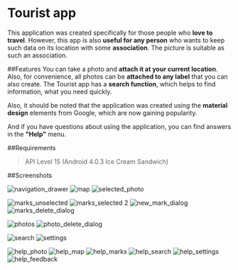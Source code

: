 # Tourist app

This application was created specifically for those people who **love to travel**. 
However, this app is also **useful for any person** who wants to keep such data on its location with some **association**.
The picture is suitable as such an association.

##Features
You can take a photo and **attach it at your current location**. Also, for convenience, 
all photos can be **attached to any label** that you can also create.
The Tourist app has a **search function**, which helps to find information, what you need quickly.

Also, it should be noted that the application was created using the **material design** elements from Google, 
which are now gaining popularity.

And if you have questions about using the application, you can find answers in the **"Help"** menu.

##Requirements
> API Level 15 (Android 4.0.3 Ice Cream Sandwich)

##Screenshots

![navigation_drawer](https://cloud.githubusercontent.com/assets/10827392/12829909/2220ee0e-cb95-11e5-8471-fff5062080de.png)
![map](https://cloud.githubusercontent.com/assets/10827392/12829902/2202a07a-cb95-11e5-8789-bc4b3d0b4132.png)
![selected_photo](https://cloud.githubusercontent.com/assets/10827392/12831726/78c3b698-cb9e-11e5-95cc-070c2d544b08.png)

![marks_unselected](https://cloud.githubusercontent.com/assets/10827392/12829906/221a911c-cb95-11e5-8bd3-5720a9e962d0.png)
![marks_selected 2](https://cloud.githubusercontent.com/assets/10827392/12829907/221c69a6-cb95-11e5-9a67-3f1234cd4922.png)
![new_mark_dialog](https://cloud.githubusercontent.com/assets/10827392/12829899/21e9d6a8-cb95-11e5-9830-b8bded66ddb2.png)
![marks_delete_dialog](https://cloud.githubusercontent.com/assets/10827392/12829911/2246726e-cb95-11e5-8723-805e1246df1e.png)

![photos](https://cloud.githubusercontent.com/assets/10827392/12829900/21ea6b04-cb95-11e5-928a-82d4abf0ef7d.png)
![photo_delete_dialog](https://cloud.githubusercontent.com/assets/10827392/12829897/21e8c63c-cb95-11e5-9b1c-7f5b2245faee.png)

![search](https://cloud.githubusercontent.com/assets/10827392/12829898/21e959b2-cb95-11e5-9d66-d36210b1c75e.png)
![settings](https://cloud.githubusercontent.com/assets/10827392/12829896/21e67544-cb95-11e5-96b2-87fc21eb0e28.png)

![help_photo](https://cloud.githubusercontent.com/assets/10827392/12829904/22029c74-cb95-11e5-8e60-abdd8da7f33f.png)
![help_map](https://cloud.githubusercontent.com/assets/10827392/12829901/21fdd70c-cb95-11e5-9416-e1fcac9c94fd.png)
![help_marks](https://cloud.githubusercontent.com/assets/10827392/12829910/22358e22-cb95-11e5-843c-123008c4ada0.png)
![help_search](https://cloud.githubusercontent.com/assets/10827392/12829903/2202a818-cb95-11e5-90b2-9147487aaff4.png)
![help_settings](https://cloud.githubusercontent.com/assets/10827392/12829905/2205941a-cb95-11e5-9aca-638d5254ed49.png)
![help_feedback](https://cloud.githubusercontent.com/assets/10827392/12829895/21e66a0e-cb95-11e5-969e-4db45d65d0bc.png)
